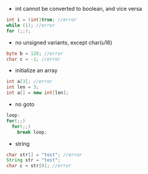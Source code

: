 - int cannot be converted to boolean, and vice versa
```java
int i = (int)true; //error
while (1); //error
for (;;); 
```

- no unsigned variants, except char(u16)
```java
byte b = 128; //error
char c = -1; //error
```

- initialize an array
```java
int a[3]; //error
int len = 3;
int a[] = new int[len];
```

- no goto
```java
loop:
for(;;)
  for(;;)
    break loop;
```

- string
```java
char str[] = "test"; //error
String str = "test";
char c = str[0]; //error
```
